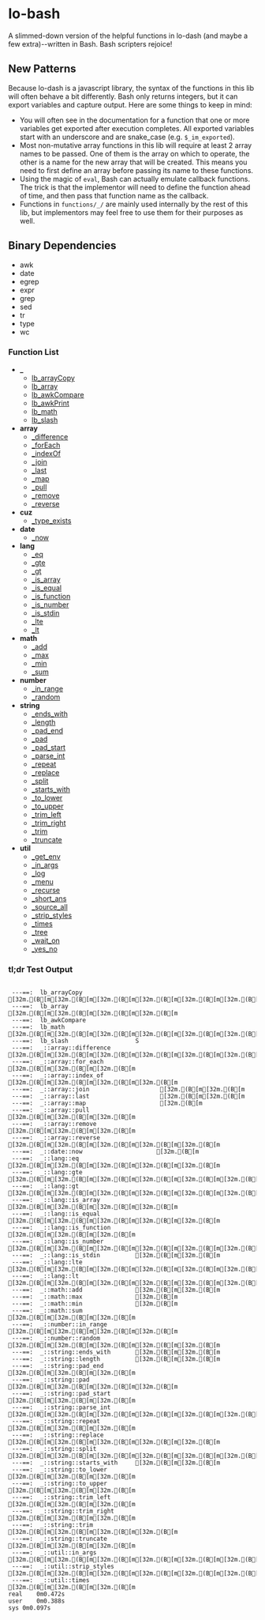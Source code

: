 # lo-bash
A slimmed-down version of the helpful functions in lo-dash (and maybe a few extra)--written in Bash. Bash scripters rejoice!


New Patterns
------------

Because lo-dash is a javascript library, the syntax of the functions in this lib will often behave a bit differently. Bash only returns integers, but it can export variables and capture output. Here are some things to keep in mind:

- You will often see in the documentation for a function that one or more variables get exported after execution completes. All exported variables start with an underscore and are snake_case (e.g. `$_im_exported`).
- Most non-mutative array functions in this lib will require at least 2 array names to be passed. One of them is the array on which to operate, the other is a name for the new array that will be created. This means you need to first define an array before passing its name to these functions.
- Using the magic of `eval`, Bash can actually emulate callback functions. The trick is that the implementor will need to define the function ahead of time, and then pass that function name as the callback.
- Functions in `functions/_/` are mainly used internally by the rest of this lib, but implementors may feel free to use them for their purposes as well.


Binary Dependencies
-------------------
- awk
- date
- egrep
- expr
- grep
- sed
- tr
- type
- wc


### Function List

- **_**
  - [lb_arrayCopy](https://github.com/Smolations/lo-bash/blob/master/functions/_/lb_arrayCopy.sh)
  - [lb_array](https://github.com/Smolations/lo-bash/blob/master/functions/_/lb_array.sh)
  - [lb_awkCompare](https://github.com/Smolations/lo-bash/blob/master/functions/_/lb_awkCompare.sh)
  - [lb_awkPrint](https://github.com/Smolations/lo-bash/blob/master/functions/_/lb_awkPrint.sh)
  - [lb_math](https://github.com/Smolations/lo-bash/blob/master/functions/_/lb_math.sh)
  - [lb_slash](https://github.com/Smolations/lo-bash/blob/master/functions/_/lb_slash.sh)
- **array**
  - [_difference](https://github.com/Smolations/lo-bash/blob/master/functions/array/difference.sh)
  - [_forEach](https://github.com/Smolations/lo-bash/blob/master/functions/array/forEach.sh)
  - [_indexOf](https://github.com/Smolations/lo-bash/blob/master/functions/array/indexOf.sh)
  - [_join](https://github.com/Smolations/lo-bash/blob/master/functions/array/join.sh)
  - [_last](https://github.com/Smolations/lo-bash/blob/master/functions/array/last.sh)
  - [_map](https://github.com/Smolations/lo-bash/blob/master/functions/array/map.sh)
  - [_pull](https://github.com/Smolations/lo-bash/blob/master/functions/array/pull.sh)
  - [_remove](https://github.com/Smolations/lo-bash/blob/master/functions/array/remove.sh)
  - [_reverse](https://github.com/Smolations/lo-bash/blob/master/functions/array/reverse.sh)
- **cuz**
  - [_type_exists](https://github.com/Smolations/lo-bash/blob/master/functions/cuz/type_exists.sh)
- **date**
  - [_now](https://github.com/Smolations/lo-bash/blob/master/functions/date/now.sh)
- **lang**
  - [_eq](https://github.com/Smolations/lo-bash/blob/master/functions/lang/eq.sh)
  - [_gte](https://github.com/Smolations/lo-bash/blob/master/functions/lang/gte.sh)
  - [_gt](https://github.com/Smolations/lo-bash/blob/master/functions/lang/gt.sh)
  - [_is_array](https://github.com/Smolations/lo-bash/blob/master/functions/lang/is_array.sh)
  - [_is_equal](https://github.com/Smolations/lo-bash/blob/master/functions/lang/is_equal.sh)
  - [_is_function](https://github.com/Smolations/lo-bash/blob/master/functions/lang/is_function.sh)
  - [_is_number](https://github.com/Smolations/lo-bash/blob/master/functions/lang/is_number.sh)
  - [_is_stdin](https://github.com/Smolations/lo-bash/blob/master/functions/lang/is_stdin.sh)
  - [_lte](https://github.com/Smolations/lo-bash/blob/master/functions/lang/lte.sh)
  - [_lt](https://github.com/Smolations/lo-bash/blob/master/functions/lang/lt.sh)
- **math**
  - [_add](https://github.com/Smolations/lo-bash/blob/master/functions/math/add.sh)
  - [_max](https://github.com/Smolations/lo-bash/blob/master/functions/math/max.sh)
  - [_min](https://github.com/Smolations/lo-bash/blob/master/functions/math/min.sh)
  - [_sum](https://github.com/Smolations/lo-bash/blob/master/functions/math/sum.sh)
- **number**
  - [_in_range](https://github.com/Smolations/lo-bash/blob/master/functions/number/in_range.sh)
  - [_random](https://github.com/Smolations/lo-bash/blob/master/functions/number/random.sh)
- **string**
  - [_ends_with](https://github.com/Smolations/lo-bash/blob/master/functions/string/ends_with.sh)
  - [_length](https://github.com/Smolations/lo-bash/blob/master/functions/string/length.sh)
  - [_pad_end](https://github.com/Smolations/lo-bash/blob/master/functions/string/pad_end.sh)
  - [_pad](https://github.com/Smolations/lo-bash/blob/master/functions/string/pad.sh)
  - [_pad_start](https://github.com/Smolations/lo-bash/blob/master/functions/string/pad_start.sh)
  - [_parse_int](https://github.com/Smolations/lo-bash/blob/master/functions/string/parse_int.sh)
  - [_repeat](https://github.com/Smolations/lo-bash/blob/master/functions/string/repeat.sh)
  - [_replace](https://github.com/Smolations/lo-bash/blob/master/functions/string/replace.sh)
  - [_split](https://github.com/Smolations/lo-bash/blob/master/functions/string/split.sh)
  - [_starts_with](https://github.com/Smolations/lo-bash/blob/master/functions/string/starts_with.sh)
  - [_to_lower](https://github.com/Smolations/lo-bash/blob/master/functions/string/to_lower.sh)
  - [_to_upper](https://github.com/Smolations/lo-bash/blob/master/functions/string/to_upper.sh)
  - [_trim_left](https://github.com/Smolations/lo-bash/blob/master/functions/string/trim_left.sh)
  - [_trim_right](https://github.com/Smolations/lo-bash/blob/master/functions/string/trim_right.sh)
  - [_trim](https://github.com/Smolations/lo-bash/blob/master/functions/string/trim.sh)
  - [_truncate](https://github.com/Smolations/lo-bash/blob/master/functions/string/truncate.sh)
- **util**
  - [_get_env](https://github.com/Smolations/lo-bash/blob/master/functions/util/get_env.sh)
  - [_in_args](https://github.com/Smolations/lo-bash/blob/master/functions/util/in_args.sh)
  - [_log](https://github.com/Smolations/lo-bash/blob/master/functions/util/log.sh)
  - [_menu](https://github.com/Smolations/lo-bash/blob/master/functions/util/menu.sh)
  - [_recurse](https://github.com/Smolations/lo-bash/blob/master/functions/util/recurse.sh)
  - [_short_ans](https://github.com/Smolations/lo-bash/blob/master/functions/util/short_ans.sh)
  - [_source_all](https://github.com/Smolations/lo-bash/blob/master/functions/util/source_all.sh)
  - [_strip_styles](https://github.com/Smolations/lo-bash/blob/master/functions/util/strip_styles.sh)
  - [_times](https://github.com/Smolations/lo-bash/blob/master/functions/util/times.sh)
  - [_tree](https://github.com/Smolations/lo-bash/blob/master/functions/util/tree.sh)
  - [_wait_on](https://github.com/Smolations/lo-bash/blob/master/functions/util/wait_on.sh)
  - [_yes_no](https://github.com/Smolations/lo-bash/blob/master/functions/util/yes_no.sh)


### tl;dr Test Output

```

 ---==:  lb_arrayCopy               [32m.(B[m[32m.(B[m[32m.(B[m[32m.(B[m[32m.(B[m[32m.(B[m
 ---==:  lb_array                   [32m.(B[m[32m.(B[m[32m.(B[m[32m.(B[m
 ---==:  lb_awkCompare
 ---==:  lb_math                    [32m.(B[m[32m.(B[m[32m.(B[m[32m.(B[m[32m.(B[m[32m.(B[m
 ---==:  lb_slash                   S
 ---==:  _::array::difference              [32m.(B[m[32m.(B[m[32m.(B[m[32m.(B[m[32m.(B[m[32m.(B[m[32m.(B[m[32m.(B[m[32m.(B[m[32m.(B[m[32m.(B[m[32m.(B[m[32m.(B[m[32m.(B[m[32m.(B[m[32m.(B[m[32m.(B[m[32m.(B[m
 ---==:  _::array::for_each                [32m.(B[m[32m.(B[m[32m.(B[m
 ---==:  _::array::index_of                [32m.(B[m[32m.(B[m[32m.(B[m[32m.(B[m
 ---==:  _::array::join                    [32m.(B[m[32m.(B[m
 ---==:  _::array::last                    [32m.(B[m[32m.(B[m
 ---==:  _::array::map                     [32m.(B[m
 ---==:  _::array::pull                    [32m.(B[m[32m.(B[m[32m.(B[m
 ---==:  _::array::remove                  [32m.(B[m[32m.(B[m[32m.(B[m
 ---==:  _::array::reverse                 [32m.(B[m[32m.(B[m[32m.(B[m[32m.(B[m[32m.(B[m
 ---==:  _::date::now                     [32m.(B[m
 ---==:  _::lang::eq                [32m.(B[m[32m.(B[m[32m.(B[m[32m.(B[m[32m.(B[m
 ---==:  _::lang::gte               [32m.(B[m[32m.(B[m[32m.(B[m[32m.(B[m[32m.(B[m[32m.(B[m[32m.(B[m[32m.(B[m[32m.(B[m[32m.(B[m[32m.(B[m
 ---==:  _::lang::gt                [32m.(B[m[32m.(B[m[32m.(B[m[32m.(B[m[32m.(B[m[32m.(B[m[32m.(B[m[32m.(B[m
 ---==:  _::lang::is_array          [32m.(B[m[32m.(B[m[32m.(B[m[32m.(B[m
 ---==:  _::lang::is_equal          [32m.(B[m[32m.(B[m[32m.(B[m[32m.(B[m[32m.(B[m
 ---==:  _::lang::is_function       [32m.(B[m[32m.(B[m[32m.(B[m
 ---==:  _::lang::is_number         [32m.(B[m[32m.(B[m[32m.(B[m[32m.(B[m[32m.(B[m[32m.(B[m[32m.(B[m[32m.(B[m[32m.(B[m[32m.(B[m
 ---==:  _::lang::is_stdin          [32m.(B[m[32m.(B[m
 ---==:  _::lang::lte               [32m.(B[m[32m.(B[m[32m.(B[m[32m.(B[m[32m.(B[m[32m.(B[m[32m.(B[m[32m.(B[m[32m.(B[m[32m.(B[m[32m.(B[m
 ---==:  _::lang::lt                [32m.(B[m[32m.(B[m[32m.(B[m[32m.(B[m[32m.(B[m[32m.(B[m[32m.(B[m[32m.(B[m
 ---==:  _::math::add               [32m.(B[m[32m.(B[m
 ---==:  _::math::max               [32m.(B[m
 ---==:  _::math::min               [32m.(B[m
 ---==:  _::math::sum               [32m.(B[m[32m.(B[m[32m.(B[m
 ---==:  _::number::in_range        [32m.(B[m[32m.(B[m[32m.(B[m[32m.(B[m
 ---==:  _::number::random          [32m.(B[m[32m.(B[m[32m.(B[m[32m.(B[m[32m.(B[m
 ---==:  _::string::ends_with       [32m.(B[m[32m.(B[m
 ---==:  _::string::length          [32m.(B[m[32m.(B[m
 ---==:  _::string::pad_end         [32m.(B[m[32m.(B[m[32m.(B[m
 ---==:  _::string::pad             [32m.(B[m[32m.(B[m[32m.(B[m[32m.(B[m
 ---==:  _::string::pad_start       [32m.(B[m[32m.(B[m[32m.(B[m
 ---==:  _::string::parse_int       [32m.(B[m[32m.(B[m[32m.(B[m[32m.(B[m[32m.(B[m[32m.(B[m
 ---==:  _::string::repeat          [32m.(B[m[32m.(B[m[32m.(B[m
 ---==:  _::string::replace         [32m.(B[m[32m.(B[m[32m.(B[m[32m.(B[m[32m.(B[m
 ---==:  _::string::split           [32m.(B[m[32m.(B[m[32m.(B[m[32m.(B[m[32m.(B[m[32m.(B[m[32m.(B[m[32m.(B[m[32m.(B[m[32m.(B[m[32m.(B[m[32m.(B[m
 ---==:  _::string::starts_with     [32m.(B[m[32m.(B[m
 ---==:  _::string::to_lower        [32m.(B[m[32m.(B[m[32m.(B[m
 ---==:  _::string::to_upper        [32m.(B[m[32m.(B[m[32m.(B[m
 ---==:  _::string::trim_left       [32m.(B[m[32m.(B[m[32m.(B[m
 ---==:  _::string::trim_right      [32m.(B[m[32m.(B[m[32m.(B[m
 ---==:  _::string::trim            [32m.(B[m[32m.(B[m[32m.(B[m[32m.(B[m
 ---==:  _::string::truncate        [32m.(B[m[32m.(B[m[32m.(B[m
 ---==:  _::util::in_args           [32m.(B[m[32m.(B[m[32m.(B[m[32m.(B[m[32m.(B[m[32m.(B[m[32m.(B[m[32m.(B[m[32m.(B[m[32m.(B[m[32m.(B[m[32m.(B[m[32m.(B[m[32m.(B[m[32m.(B[m[32m.(B[m[32m.(B[m[32m.(B[m
 ---==:  _::util::strip_styles      [32m.(B[m[32m.(B[m[32m.(B[m[32m.(B[m[32m.(B[m[32m.(B[m[32m.(B[m[32m.(B[m[32m.(B[m
 ---==:  _::util::times             [32m.(B[m[32m.(B[m[32m.(B[m
real	0m0.472s
user	0m0.388s
sys	0m0.097s

```
